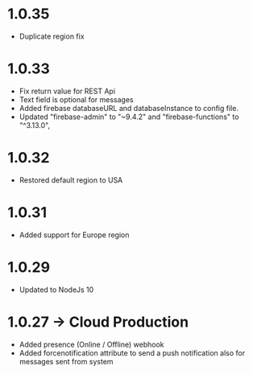 # 1.0.35
- Duplicate region fix

# 1.0.33
- Fix return value for REST Api
- Text field is optional for messages
- Added firebase databaseURL and databaseInstance to config file.
- Updated "firebase-admin" to "~9.4.2" and "firebase-functions" to "^3.13.0",

# 1.0.32
- Restored default region to USA

# 1.0.31
- Added support for Europe region

# 1.0.29
- Updated to NodeJs 10

# 1.0.27 -> Cloud Production
- Added presence (Online / Offline) webhook
- Added forcenotification attribute to send a push notification also for messages sent from system
